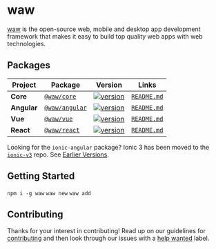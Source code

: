 # waw
[waw](https://webart.work) is the open-source web, mobile and desktop app development framework that makes it easy to
build top quality web apps with web technologies.

## Packages
| Project | Package | Version | Links |
| ------- | ------- | ------- |:-----:|
| **Core** | [`@waw/core`](https://www.npmjs.com/package/@waw/core) | [![version](https://img.shields.io/npm/v/@waw/core/latest.svg)](https://www.npmjs.com/package/@waw/core) | [`README.md`](core/README.md)
| **Angular** | [`@waw/angular`](https://www.npmjs.com/package/@waw/angular) | [![version](https://img.shields.io/npm/v/@waw/angular/latest.svg)](https://www.npmjs.com/package/@waw/angular) | [`README.md`](angular/README.md)
| **Vue** | [`@waw/vue`](https://www.npmjs.com/package/@waw/vue) | [![version](https://img.shields.io/npm/v/@waw/vue/latest.svg)](https://www.npmjs.com/package/@waw/vue) | [`README.md`](vue/README.md)
| **React** | [`@waw/react`](https://www.npmjs.com/package/@waw/react) | [![version](https://img.shields.io/npm/v/@waw/react/latest.svg)](https://www.npmjs.com/package/@waw/react) | [`README.md`](packages/react/README.md)
Looking for the `ionic-angular` package? Ionic 3 has been moved to the [`ionic-v3`](https://github.com/ionic-team/ionic-v3) repo. See [Earlier Versions](#earlier-versions).

## Getting Started
`npm i -g waw`
`waw new`
`waw add`

## Contributing
Thanks for your interest in contributing! Read up on our guidelines for
[contributing](https://github.com/WebArtWork/waw/CONTRIBUTING.md)
and then look through our issues with a [help wanted](https://github.com/WebArtWork/waw/issues?q=is%3Aopen+is%3Aissue+label%3A%22help+wanted%22)
label.